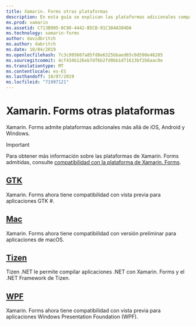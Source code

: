 ```yaml
---
title: Xamarin. Forms otras plataformas
description: En esta guía se explican las plataformas adicionales compatibles con Xamarin. Forms.
ms.prod: xamarin
ms.assetid: C713B905-0C98-4442-B5CB-91C384A384DA
ms.technology: xamarin-forms
author: davidbritch
ms.author: dabritch
ms.date: 10/04/2019
ms.openlocfilehash: 7c3c995607a85fd8e6325bbaed65c0d590e46205
ms.sourcegitcommit: 4cf434b126eb7df6b2fd9bb1d71613bf2b6aac0e
ms.translationtype: MT
ms.contentlocale: es-ES
ms.lasthandoff: 10/07/2019
ms.locfileid: "71997121"
---
```

# <a name="xamarinforms-other-platforms"></a>Xamarin. Forms otras plataformas

Xamarin. Forms admite plataformas adicionales más allá de iOS, Android y Windows.

> [!IMPORTANT]
> Para obtener más información sobre las plataformas de Xamarin. Forms admitidas, consulte [compatibilidad con la plataforma de Xamarin. Forms](https://github.com/xamarin/Xamarin.Forms/wiki/Platform-Support).

## <a name="gtkgtkmd"></a>[GTK](gtk.md)

Xamarin. Forms ahora tiene compatibilidad con vista previa para aplicaciones GTK #.

## <a name="macmacmd"></a>[Mac](mac.md)

Xamarin. Forms ahora tiene compatibilidad con versión preliminar para aplicaciones de macOS.

## <a name="tizentizenmd"></a>[Tizen](tizen.md)

Tizen .NET le permite compilar aplicaciones .NET con Xamarin. Forms y el .NET Framework de Tizen.

## <a name="wpfwpfmd"></a>[WPF](wpf.md)

Xamarin. Forms ahora tiene compatibilidad con vista previa para aplicaciones Windows Presentation Foundation (WPF).
